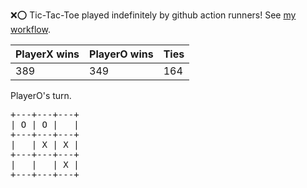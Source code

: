 :x::o: Tic-Tac-Toe played indefinitely by github action runners! See [my workflow](.github/workflows/play.yaml).

|PlayerX wins|PlayerO wins|Ties|
|-|-|-|
|389|349|164|

PlayerO's turn.

<pre>
+---+---+---+
| O | O |   |
+---+---+---+
|   | X | X |
+---+---+---+
|   |   | X |
+---+---+---+
</pre>